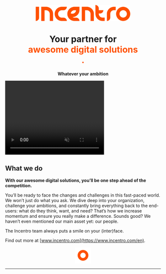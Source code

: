 <p align="center"><img src="../img/logo-orange.svg" title="Incentro" height="52px"></p>
<h1 align="center">Your partner for<br/><span style="color:#FF5000">awesome digital solutions<br/>.</span></h1>
<p align="center"><strong>Whatever your ambition</strong></p>

<video width="320" height="240" controls muted>
  <source src="https://videos.ctfassets.net/8q83c033chii/7ifutnYUXdX3kwAyhfQWT6/419c936e1fbd92266a2aa54f39dd739f/20220104_ThisIsIncentro3_DEF_EN_LQ.mp4" type="video/mp4">
Your browser does not support the video tag.
</video>


## What we do

**With our awesome digital solutions, you’ll be one step ahead of the competition.**

You’ll be ready to face the changes and challenges in this fast-paced world. We won’t just do what you ask. We dive deep into your organization, challenge your ambitions, and constantly bring everything back to the end-users: what do they think, want, and need? That’s how we increase momentum and ensure you really make a difference. Sounds good? We haven’t even mentioned our main asset yet: our people.

The Incentro team always puts a smile on your (inter)face.

Find out more at [www.incentro.com](https://www.incentro.com/en).

<p style="text-align:center;"><img src="../img/circle-orange.svg" title="Incentro" height="52px"></p>

---
